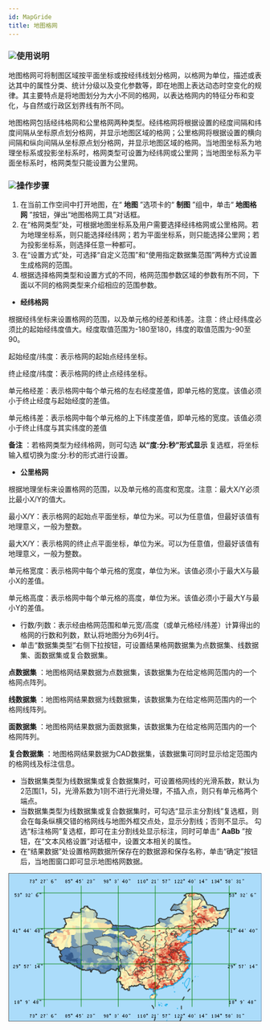 ```yaml
---
id: MapGride
title: 地图格网
---
```

### ![](../../img/read.gif)使用说明

地图格网可将制图区域按平面坐标或按经纬线划分格网，以格网为单位，描述或表达其中的属性分类、统计分级以及变化参数等，即在地图上表达动态时空变化的规律。其主要特点是将地图划分为大小不同的格网，以表达格网内的特征分布和变化，与自然或行政区划界线有所不同。

地图格网包括经纬格网和公里格网两种类型。经纬格网将根据设置的经度间隔和纬度间隔从坐标原点划分格网，并显示地图区域的格网；公里格网将根据设置的横向间隔和纵向间隔从坐标原点划分格网，并显示地图区域的格网。当地图坐标系为地理坐标系或投影坐标系时，格网类型可设置为经纬网或公里网；当地图坐标系为平面坐标系时，格网类型只能设置为公里网。

### ![](../../img/read.gif)操作步骤

1. 在当前工作空间中打开地图，在“ **地图** ”选项卡的“ **制图** ”组中，单击“ **地图格网** ”按钮，弹出“地图格网工具”对话框。
2. 在“格网类型”处，可根据地图坐标系及用户需要选择经纬格网或公里格网。若为地理坐标系，则只能选择经纬网；若为平面坐标系，则只能选择公里网；若为投影坐标系，则选择任意一种都可。
3. 在“设置方式”处，可选择“自定义范围”和“使用指定数据集范围”两种方式设置生成格网的范围。
4. 根据选择格网类型和设置方式的不同，格网范围参数区域的参数有所不同，下面以不同的格网类型来介绍相应的范围参数。 
* **经纬格网**

根据经纬坐标来设置格网的范围，以及单元格的经差和纬差。注意：终止经纬度必须比的起始经纬度值大。经度取值范围为-180至180，纬度的取值范围为-90至90。

起始经度/纬度：表示格网的起始点经纬坐标。

终止经度/纬度：表示格网的终止点经纬坐标。

单元格经差：表示格网中每个单元格的左右经度差值，即单元格的宽度。该值必须小于终止经度与起始经度的差值。

单元格纬差：表示格网中每个单元格的上下纬度差值，即单元格的宽度。该值必须小于终止纬度与其实纬度的差值

**备注** ：若格网类型为经纬格网，则可勾选 **以“度:分:秒”形式显示** 复选框，将坐标输入框切换为度:分:秒的形式进行设置。

* **公里格网**

根据地理坐标来设置格网的范围，以及单元格的高度和宽度。注意：最大X/Y必须比最小X/Y的值大。

最小X/Y：表示格网的起始点平面坐标，单位为米。可以为任意值，但最好该值有地理意义，一般为整数。

最大X/Y：表示格网的终止点平面坐标，单位为米。可以为任意值，但最好该值有地理意义，一般为整数。

单元格宽度：表示格网中每个单元格的宽度，单位为米。该值必须小于最大X与最小X的差值。

单元格高度：表示格网中每个单元格的高度，单位为米。该值必须小于最大Y与最小Y的差值。

* 行数/列数：表示经由格网范围和单元宽/高度（或单元格经/纬差）计算得出的格网的行数和列数，默认将地图分为6列4行。
* 单击“数据集类型”右侧下拉按钮，可设置结果格网数据集为点数据集、线数据集、面数据集或复合数据集。 

**点数据集** ：地图格网结果数据为点数据集，该数据集为在给定格网范围内的一个格网点阵列。

**线数据集** ：地图格网结果数据为线数据集，该数据集为在给定格网范围内的一个格网线阵列。

**面数据集** ：地图格网结果数据为面数据集，该数据集为在给定格网范围内的一个格网阵列。

**复合数据集** ：地图格网结果数据为CAD数据集，该数据集可同时显示给定范围内的格网线及标注信息。

* 当数据集类型为线数据集或复合数据集时，可设置格网线的光滑系数，默认为2范围[1，5]，光滑系数为1则不进行光滑处理，不插入点，则只有单元格两个端点。
* 当数据集类型为线数据集或复合数据集时，可勾选“显示主分割线”复选框，则会在每条纵横交错的格网线与地图外框交点处，显示分割线；否则不显示。 勾选“标注格网”复选框，即可在主分割线处显示标注，同时可单击“ **AaBb** ”按钮，在“文本风格设置”对话框中，设置文本相关的属性。
* 在“结果数据”处设置格网数据所保存在的数据源和保存名称，单击“确定”按钮后，当地图窗口即可显示地图格网数据。  

![](img/Gride.png)  

